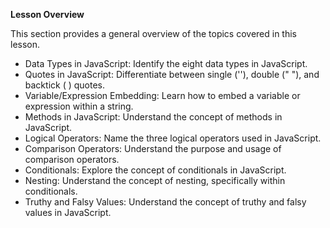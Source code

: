 **Lesson Overview**

This section provides a general overview of the topics covered in this lesson.

- Data Types in JavaScript: Identify the eight data types in JavaScript.
- Quotes in JavaScript: Differentiate between single (''), double (" "), and backtick ( ) quotes.
- Variable/Expression Embedding: Learn how to embed a variable or expression within a string.
- Methods in JavaScript: Understand the concept of methods in JavaScript.
- Logical Operators: Name the three logical operators used in JavaScript.
- Comparison Operators: Understand the purpose and usage of comparison operators.
- Conditionals: Explore the concept of conditionals in JavaScript.
- Nesting: Understand the concept of nesting, specifically within conditionals.
- Truthy and Falsy Values: Understand the concept of truthy and falsy values in JavaScript.
